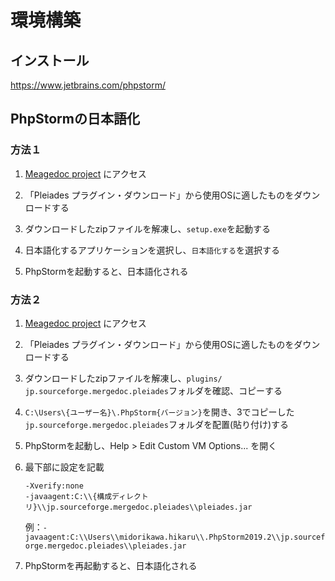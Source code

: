 # 環境構築

## インストール
https://www.jetbrains.com/phpstorm/

## PhpStormの日本語化
### 方法１
1. [Meagedoc project](http://mergedoc.osdn.jp/#pleiades.html#PLUGIN) にアクセス  

1. 「Pleiades プラグイン・ダウンロード」から使用OSに適したものをダウンロードする

1. ダウンロードしたzipファイルを解凍し、`setup.exe`を起動する

1. 日本語化するアプリケーションを選択し、`日本語化する`を選択する

1. PhpStormを起動すると、日本語化される

### 方法２
1. [Meagedoc project](http://mergedoc.osdn.jp/#pleiades.html#PLUGIN) にアクセス  

1. 「Pleiades プラグイン・ダウンロード」から使用OSに適したものをダウンロードする

1. ダウンロードしたzipファイルを解凍し、`plugins/ jp.sourceforge.mergedoc.pleiades`フォルダを確認、コピーする

1. `C:\Users\{ユーザー名}\.PhpStorm{バージョン}`を開き、3でコピーした`jp.sourceforge.mergedoc.pleiades`フォルダを配置(貼り付け)する

1. PhpStormを起動し、Help > Edit Custom VM Options... を開く

1. 最下部に設定を記載  
    ```
    -Xverify:none
    -javaagent:C:\\{構成ディレクトリ}\\jp.sourceforge.mergedoc.pleiades\\pleiades.jar
    ```  
     例：`-javaagent:C:\\Users\\midorikawa.hikaru\\.PhpStorm2019.2\\jp.sourceforge.mergedoc.pleiades\\pleiades.jar`
1. PhpStormを再起動すると、日本語化される